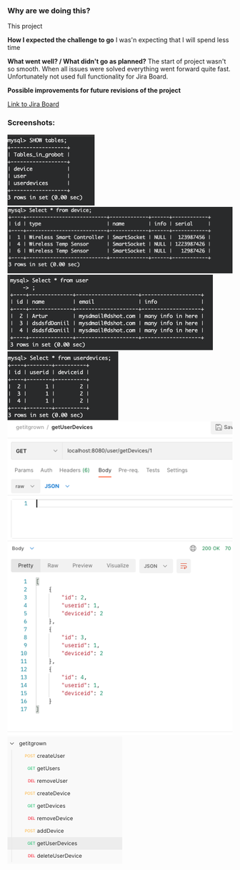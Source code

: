 
### **Why are we doing this?**
This project

**How I expected the challenge to go**
I was'n expecting that I will spend less time

**What went well? / What didn't go as planned?**
The start of project wasn't so smooth. When all issues were solved everything went forward quite fast.
Unfortunately not used full functionality for Jira Board. 

**Possible improvements for future revisions of the project**



[Link to Jira Board](https://daniil-murashev.atlassian.net/jira/software/projects/GB/boards/2)



### Screenshots:

![screen1](/assets/images/screen1.png)
![screen2](/assets/images/screen2.png)
![screen3](/assets/images/screen3.png)
![screen4](/assets/images/screen4.png)
![screen5](/assets/images/screen5.png)
![screen6](/assets/images/screen6.png)

